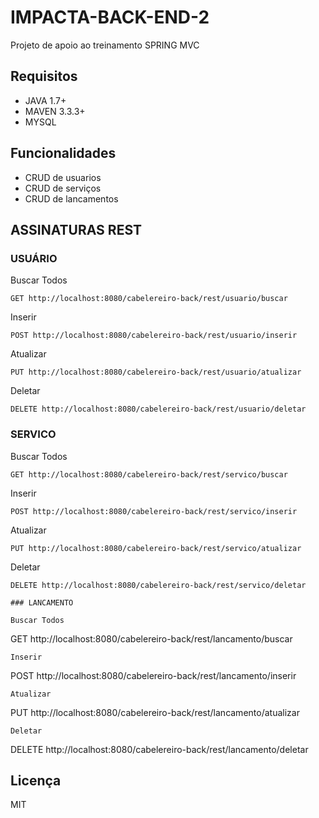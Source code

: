 # IMPACTA-BACK-END-2
Projeto de apoio ao treinamento SPRING MVC

## Requisitos

  - JAVA 1.7+
  - MAVEN 3.3.3+
  - MYSQL

## Funcionalidades

  - CRUD de usuarios
  - CRUD de serviços
  - CRUD de lancamentos
  
## ASSINATURAS REST
### USUÁRIO

Buscar Todos
```
GET http://localhost:8080/cabelereiro-back/rest/usuario/buscar
```
Inserir
```
POST http://localhost:8080/cabelereiro-back/rest/usuario/inserir
```
Atualizar
```
PUT http://localhost:8080/cabelereiro-back/rest/usuario/atualizar
```
Deletar
```
DELETE http://localhost:8080/cabelereiro-back/rest/usuario/deletar
```

### SERVICO

Buscar Todos
```
GET http://localhost:8080/cabelereiro-back/rest/servico/buscar
```
Inserir
```
POST http://localhost:8080/cabelereiro-back/rest/servico/inserir
```
Atualizar
```
PUT http://localhost:8080/cabelereiro-back/rest/servico/atualizar
```
Deletar
```
DELETE http://localhost:8080/cabelereiro-back/rest/servico/deletar

### LANCAMENTO

Buscar Todos
```
GET http://localhost:8080/cabelereiro-back/rest/lancamento/buscar
```
Inserir
```
POST http://localhost:8080/cabelereiro-back/rest/lancamento/inserir
```
Atualizar
```
PUT http://localhost:8080/cabelereiro-back/rest/lancamento/atualizar
```
Deletar
```
DELETE http://localhost:8080/cabelereiro-back/rest/lancamento/deletar

## Licença

MIT
